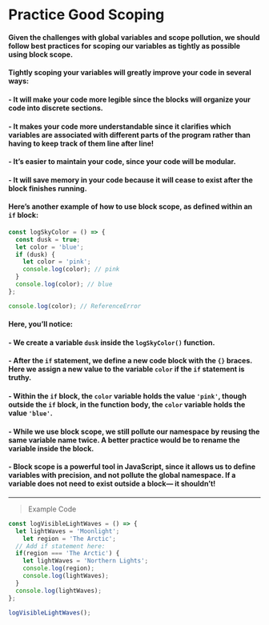 # Practice Good Scoping
#### Given the challenges with global variables and scope pollution, we should follow best practices for scoping our variables as tightly as possible using block scope.

#### Tightly scoping your variables will greatly improve your code in several ways:

#### - It will make your code more legible since the blocks will organize your code into discrete sections.
#### - It makes your code more understandable since it clarifies which variables are associated with different parts of the program rather than having to keep track of them line after line!
#### - It’s easier to maintain your code, since your code will be modular.
#### - It will save memory in your code because it will cease to exist after the block finishes running.

#### Here’s another example of how to use block scope, as defined within an `if` block:
```js
const logSkyColor = () => {
  const dusk = true;
  let color = 'blue'; 
  if (dusk) {
    let color = 'pink';
    console.log(color); // pink
  }
  console.log(color); // blue 
};

console.log(color); // ReferenceError
```
#### Here, you’ll notice:

#### - We create a variable `dusk` inside the `logSkyColor()` function.
#### - After the `if` statement, we define a new code block with the `{}` braces. Here we assign a new value to the variable `color` if the `if` statement is truthy.
#### - Within the `if` block, the `color` variable holds the value `'pink'`, though outside the `if` block, in the function body, the `color` variable holds the value `'blue'`.
#### - While we use block scope, we still pollute our namespace by reusing the same variable name twice. A better practice would be to rename the variable inside the block.

#### - Block scope is a powerful tool in JavaScript, since it allows us to define variables with precision, and not pollute the global namespace. If a variable does not need to exist outside a block— it shouldn’t!
---
> Example Code
```js
const logVisibleLightWaves = () => {
  let lightWaves = 'Moonlight';
	let region = 'The Arctic';
  // Add if statement here:
  if(region === 'The Arctic') {
    let lightWaves = 'Northern Lights';
    console.log(region);
    console.log(lightWaves);
  }
  console.log(lightWaves);
};

logVisibleLightWaves();
```